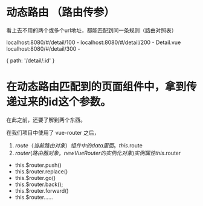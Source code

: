 # 动态路由 （路由传参）

看上去不用的两个或多个url地址，都能匹配到同一条规则（路由对照表）

localhost:8080/#/detail/100       -
localhost:8080/#/detail/200       -    Detail.vue
localhost:8080/#/detail/300       -


{
  path: '/detail/:id'
}

# 在动态路由匹配到的页面组件中，拿到传递过来的id这个参数。

在此之前，还要了解到两个东西。

在我们项目中使用了 vue-router 之后，

1. $route （当前路由对象）   组件中的 data 里面。   this.$route
2. $router (路由器对象，new VueRouter 的实例化对象)   实例属性  this.$router
  <!-- 编程式的导航 -->
  - this.$router.push()
  - this.$router.replace()
  - this.$router.go()
  - this.$router.back();
  - this.$router.forward()
  - this.$router......
